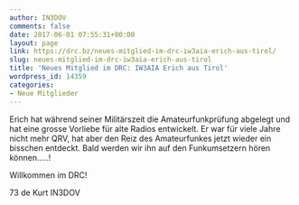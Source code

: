 ```yaml
---
author: IN3DOV
comments: false
date: 2017-06-01 07:55:31+00:00
layout: page
link: https://drc.bz/neues-mitglied-im-drc-iw3aia-erich-aus-tirol/
slug: neues-mitglied-im-drc-iw3aia-erich-aus-tirol
title: 'Neues Mitglied im DRC: IW3AIA Erich aus Tirol'
wordpress_id: 14359
categories:
- Neue Mitglieder
---
```


Erich hat während seiner Militärszeit die Amateurfunkprüfung abgelegt und hat eine grosse Vorliebe für alte Radios entwickelt. Er war für viele Jahre nicht mehr QRV, hat aber den Reiz des Amateurfunkes jetzt wieder ein bisschen entdeckt. Bald werden wir ihn auf den Funkumsetzern hören können.....!

Willkommen im DRC!

73 de Kurt IN3DOV
